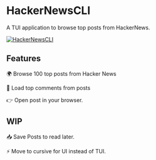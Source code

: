 # HackerNewsCLI

A TUI application to browse top posts from HackerNews.

[![HackerNewsCLI](http://img.youtube.com/vi/nDaY-8qA5Xg/0.jpg)](https://youtu.be/nDaY-8qA5Xg)

## Features

🌍 Browse 100 top posts from Hacker News

💬 Load top comments from posts

👉 Open post in your browser.

## WIP

📥 Save Posts to read later.

⚡️ Move to cursive for UI instead of TUI.
